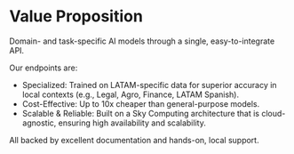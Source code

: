 # Value Proposition
Domain- and task-specific AI models through a single, easy-to-integrate API.

Our endpoints are:
- Specialized: Trained on LATAM-specific data for superior accuracy in local contexts (e.g., Legal, Agro, Finance, LATAM Spanish).
- Cost-Effective: Up to 10x cheaper than general-purpose models.
- Scalable & Reliable: Built on a Sky Computing architecture that is cloud-agnostic, ensuring high availability and scalability.

All backed by excellent documentation and hands-on, local support.

